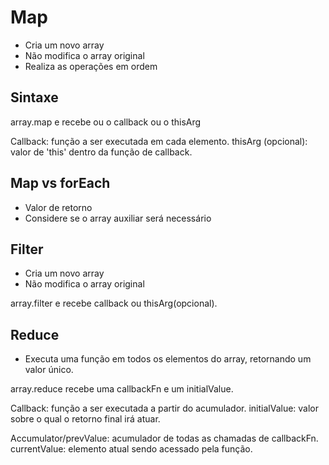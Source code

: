 # Map

- Cria um novo array
- Não modifica o array original
- Realiza as operações em ordem

## Sintaxe

array.map e recebe ou o callback ou o thisArg

Callback: função a ser executada em cada elemento.
thisArg (opcional): valor de 'this' dentro da função de callback.

## Map vs forEach

- Valor de retorno
- Considere se o array auxiliar será necessário

## Filter

- Cria um novo array
- Não modifica o array original

array.filter e recebe callback ou thisArg(opcional).

## Reduce

- Executa uma função em todos os elementos do array, retornando um valor único.

array.reduce recebe uma callbackFn e um initialValue.

Callback: função a ser executada a partir do acumulador.
initialValue: valor sobre o qual o retorno final irá atuar.

Accumulator/prevValue: acumulador de todas as chamadas de callbackFn.
currentValue: elemento atual sendo acessado pela função.
